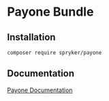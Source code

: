 # Payone Bundle

## Installation

```
composer require spryker/payone
```

## Documentation

[Payone Documentation](http://spryker.github.io/core/bundles/payone)
